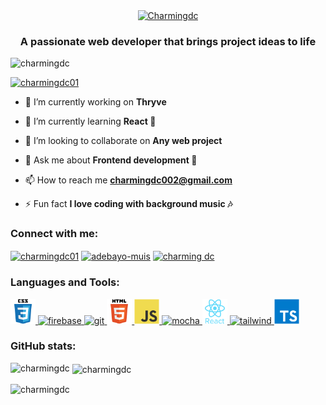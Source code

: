 <div align="center"> <a href="https://git.io/typing-svg"><img src="https://readme-typing-svg.herokuapp.com?font=Poppins&weight=600&size=36&duration=3000&pause=800&center=true&vCenter=true&width=435&height=60&lines=Hey+there+%F0%9F%91%8B;I'm+Charmingdc+!" alt="Charmingdc" /></a> </div>

<h3 align="center">A passionate web developer that brings project ideas to life </h3>

<p align="left"> <img src="https://komarev.com/ghpvc/?username=charmingdc&label=Profile%20views&color=0e75b6&style=flat" alt="charmingdc" /> </p>

<p align="left"> <a href="https://twitter.com/charmingdc01" target="blank"><img src="https://img.shields.io/twitter/follow/charmingdc01?logo=twitter&style=for-the-badge" alt="charmingdc01" /></a> </p>

- 🔭 I’m currently working on **Thryve**

- 🌱 I’m currently learning **React 🌊**

- 👯 I’m looking to collaborate on **Any web project**

- 💬 Ask me about **Frontend development 🤭**

- 📫 How to reach me **charmingdc002@gmail.com**

- ⚡ Fun fact **I love coding with background music 🎶**

<h3 align="left">Connect with me:</h3>
<p align="left">
<a href="https://twitter.com/charmingdc01" target="blank"><img align="center" src="https://raw.githubusercontent.com/rahuldkjain/github-profile-readme-generator/master/src/images/icons/Social/twitter.svg" alt="charmingdc01" height="30" width="40" /></a>
<a href="https://linkedin.com/in/adebayo-muis" target="blank"><img align="center" src="https://raw.githubusercontent.com/rahuldkjain/github-profile-readme-generator/master/src/images/icons/Social/linked-in-alt.svg" alt="adebayo-muis" height="30" width="40" /></a>
<a href="https://fb.com/charming dc" target="blank"><img align="center" src="https://raw.githubusercontent.com/rahuldkjain/github-profile-readme-generator/master/src/images/icons/Social/facebook.svg" alt="charming dc" height="30" width="40" /></a>
</p>

<h3 align="left">Languages and Tools:</h3>
<p align="left"> <a href="https://www.w3schools.com/css/" target="_blank" rel="noreferrer"> <img src="https://raw.githubusercontent.com/devicons/devicon/master/icons/css3/css3-original-wordmark.svg" alt="css3" width="40" height="40"/> </a> <a href="https://firebase.google.com/" target="_blank" rel="noreferrer"> <img src="https://www.vectorlogo.zone/logos/firebase/firebase-icon.svg" alt="firebase" width="40" height="40"/> </a> <a href="https://git-scm.com/" target="_blank" rel="noreferrer"> <img src="https://www.vectorlogo.zone/logos/git-scm/git-scm-icon.svg" alt="git" width="40" height="40"/> </a> <a href="https://www.w3.org/html/" target="_blank" rel="noreferrer"> <img src="https://raw.githubusercontent.com/devicons/devicon/master/icons/html5/html5-original-wordmark.svg" alt="html5" width="40" height="40"/> </a> <a href="https://developer.mozilla.org/en-US/docs/Web/JavaScript" target="_blank" rel="noreferrer"> <img src="https://raw.githubusercontent.com/devicons/devicon/master/icons/javascript/javascript-original.svg" alt="javascript" width="40" height="40"/> </a> <a href="https://mochajs.org" target="_blank" rel="noreferrer"> <img src="https://www.vectorlogo.zone/logos/mochajs/mochajs-icon.svg" alt="mocha" width="40" height="40"/> </a> <a href="https://reactjs.org/" target="_blank" rel="noreferrer"> <img src="https://raw.githubusercontent.com/devicons/devicon/master/icons/react/react-original-wordmark.svg" alt="react" width="40" height="40"/> </a> <a href="https://tailwindcss.com/" target="_blank" rel="noreferrer"> <img src="https://www.vectorlogo.zone/logos/tailwindcss/tailwindcss-icon.svg" alt="tailwind" width="40" height="40"/> </a> <a href="https://www.typescriptlang.org/" target="_blank" rel="noreferrer"> <img src="https://raw.githubusercontent.com/devicons/devicon/master/icons/typescript/typescript-original.svg" alt="typescript" width="40" height="40"/> </a> </p>

<h3 align="left"> GitHub stats: </h3>

<p><img align="left" src="https://github-readme-stats.vercel.app/api/top-langs?username=charmingdc&show_icons=true&theme=highcontrast&locale=en&layout=compact" alt="charmingdc" /></p>

<p>&nbsp;<img align="center" src="https://github-readme-stats.vercel.app/api?username=charmingdc&show_icons=true&theme=highcontrast&locale=en" alt="charmingdc" /></p>

<p><img align="center" src="https://github-readme-streak-stats.herokuapp.com/?user=charmingdc&theme=highcontrast" alt="charmingdc" /></p>


